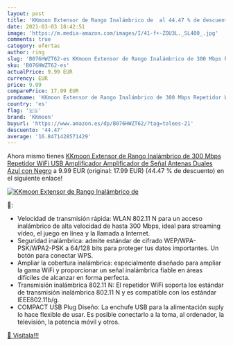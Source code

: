 ```yaml
---
layout: post
title: 'KKmoon Extensor de Rango Inalámbrico de  al 44.47 % de descuento'
date: 2021-03-03 18:42:51
image: 'https://m.media-amazon.com/images/I/41-f+-ZOU3L._SL400_.jpg'
comments: true
category: ofertas
author: ring
slug: 'B076HWZT62-es KKmoon Extensor de Rango Inalámbrico de 300 Mbps Repetidor...'
sku: 'B076HWZT62-es'
actualPrice: 9.99 EUR
currency: EUR
price: 9.99
comparePrice: 17.99 EUR
prodname: 'KKmoon Extensor de Rango Inalámbrico de 300 Mbps Repetidor WiFi USB Amplificador Amplificador de Señal Antenas Duales Azul con Negro'
country: 'es'
flag: '🇪🇸'
brand: 'KKmoon'
buyurl: 'https://www.amazon.es/dp/B076HWZT62/?tag=tolees-21'
descuento: '44.47'
average: '16.8471428571429'
---
```


Ahora mismo tienes [KKmoon Extensor de Rango Inalámbrico de 300 Mbps Repetidor WiFi USB Amplificador Amplificador de Señal Antenas Duales Azul con Negro](https://www.amazon.es/dp/B076HWZT62/?tag=tolees-21) a 9.99 EUR (original: 17.99 EUR) (44.47 %  de descuento) en el siguiente enlace!

[![KKmoon Extensor de Rango Inalámbrico de ](https://m.media-amazon.com/images/I/41-f+-ZOU3L._SL400_.jpg)](https://www.amazon.es/dp/B076HWZT62/?tag=tolees-21)

🔎:

- Velocidad de transmisión rápida: WLAN 802.11 N para un acceso inalámbrico de alta velocidad de hasta 300 Mbps, ideal para streaming vídeo, el juego en línea y la llamada a Internet.
- Seguridad inalámbrica: admite estándar de cifrado WEP/WPA-PSK/WPA2-PSK a 64/128 bits para proteger tus datos importantes. Un botón para conectar WPS.
- Ampliar la cobertura inalámbrica: especialmente diseñado para ampliar la gama WiFi y proporcionar un señal inalámbrica fiable en áreas difíciles de alcanzar en forma perfecta.
- Transmisión inalámbrica 802.11 N: El repetidor WiFi soporta los estándar de transmisión inalámbrica 802.11 N y es compatible con los estándar IEEE802.11b/g.
- COMPACT USB Plug Diseño: La enchufe USB para la alimentación suply lo hace flexible de usar. Es posible conectarlo a la toma, al ordenador, la televisión, la potencia móvil y otros.

[🛒 Visítala!!!](https://www.amazon.es/dp/B076HWZT62/?tag=tolees-21)
